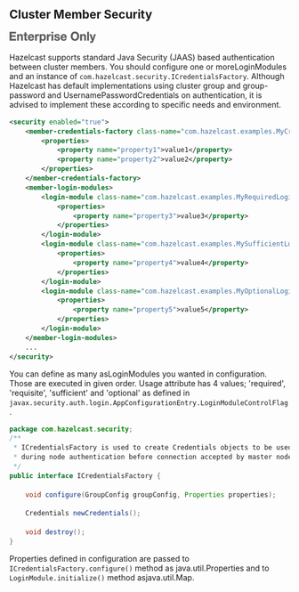 

## Cluster Member Security

![](images/enterprise-onlycopy.jpg)


Hazelcast supports standard Java Security (JAAS) based authentication between cluster members. You should configure one or moreLoginModules and an instance of `com.hazelcast.security.ICredentialsFactory`. Although Hazelcast has default implementations using cluster group and group-password and UsernamePasswordCredentials on authentication, it is advised to implement these according to specific needs and environment.

```xml
<security enabled="true">
    <member-credentials-factory class-name="com.hazelcast.examples.MyCredentialsFactory">
        <properties>
            <property name="property1">value1</property>
            <property name="property2">value2</property>
        </properties>
    </member-credentials-factory>
    <member-login-modules>
        <login-module class-name="com.hazelcast.examples.MyRequiredLoginModule" usage="required">
            <properties>
                <property name="property3">value3</property>
            </properties>
        </login-module>
        <login-module class-name="com.hazelcast.examples.MySufficientLoginModule" usage="sufficient">
            <properties>
                <property name="property4">value4</property>
            </properties>
        </login-module>
        <login-module class-name="com.hazelcast.examples.MyOptionalLoginModule" usage="optional">
            <properties>
                <property name="property5">value5</property>
            </properties>
        </login-module>
    </member-login-modules>
    ...
</security>
```

You can define as many asLoginModules you wanted in configuration. Those are executed in given order. Usage attribute has 4 values; 'required', 'requisite', 'sufficient' and 'optional' as defined in `javax.security.auth.login.AppConfigurationEntry.LoginModuleControlFlag`.

```java
package com.hazelcast.security;
/**
 * ICredentialsFactory is used to create Credentials objects to be used
 * during node authentication before connection accepted by master node.
 */
public interface ICredentialsFactory {

    void configure(GroupConfig groupConfig, Properties properties);

    Credentials newCredentials();

    void destroy();
}
```

Properties defined in configuration are passed to `ICredentialsFactory.configure()` method as java.util.Properties and to `LoginModule.initialize()` method asjava.util.Map.
